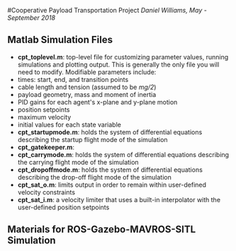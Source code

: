 #Cooperative Payload Transportation Project
*Daniel Williams, May - September 2018*

## Matlab Simulation Files


* **cpt_toplevel.m**: top-level file for customizing parameter values, running simulations and plotting output. This is generally the only file you will need to modify. Modifiable parameters include:
 * times: start, end, and transition points
 * cable length and tension (assumed to be _mg/2_)
 * payload geometry, mass and moment of inertia
 * PID gains for each agent's x-plane and y-plane motion
 * position setpoints
 * maximum velocity
 * initial values for each state variable
* **cpt_startupmode.m**: holds the system of differential equations describing the startup flight mode of the simulation
* **cpt_gatekeeper.m**:
* **cpt_carrymode.m**: holds the system of differential equations describing the carrying flight mode of the simulation
* **cpt_dropoffmode.m**: holds the system of differential equations describing the drop-off flight mode of the simulation
* **cpt\_sat_o.m**: limits output in order to remain within user-defined velocity constraints
* **cpt\_sat_i.m**: a velocity limiter that uses a built-in interpolator with the user-defined position setpoints

## Materials for ROS-Gazebo-MAVROS-SITL Simulation